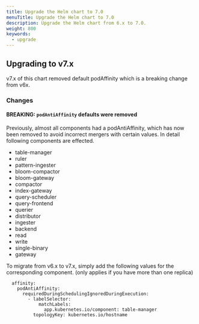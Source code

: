 ```yaml
---
title: Upgrade the Helm chart to 7.0
menuTitle: Upgrade the Helm chart to 7.0
description: Upgrade the Helm chart from 6.x to 7.0.
weight: 800
keywords:
  - upgrade
---
```


## Upgrading to v7.x

v7.x of this chart removed default podAffinity which is a breaking change from v6x.

### Changes

#### BREAKING: `podAntiAffinity` defaults were removed
Previously, almost all components had a podAntiAffinity, which has now been removed to avoid incorrect mergers with certain values.
In detail following components are effected. 
- table-manager
- ruler
- pattern-ingester
- bloom-compactor
- bloom-gateway
- compactor
- index-gateway
- query-scheduler
- query-frontend
- querier
- distributor
- ingester
- backend
- read
- write
- single-binary
- gateway 

To migrate from v6.x to v7.x, simply add the following values for the corresponding component.
(only applies if you have more than one replica)
```
  affinity:
    podAntiAffinity:
      requiredDuringSchedulingIgnoredDuringExecution:
        - labelSelector:
            matchLabels:
              app.kubernetes.io/component: table-manager
          topologyKey: kubernetes.io/hostname
```
